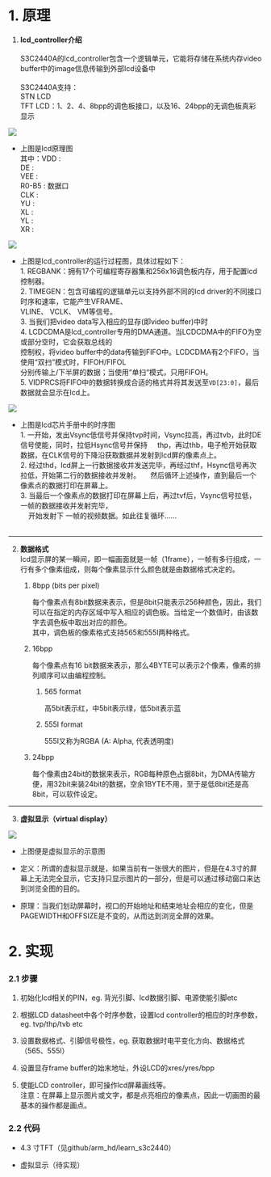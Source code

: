 # 1. 原理

1. **lcd_controller介绍**<br><br>S3C2440A的lcd_controller包含一个逻辑单元，它能将存储在系统内存video buffer中的image信息传输到外部lcd设备中<br><br>S3C2440A支持：<br>    STN LCD<br>    TFT LCD：1、2、4、8bpp的调色板接口，以及16、24bpp的无调色板真彩显示

![](image/lcd_原理图.png)

* 上图是lcd原理图<br>其中：VDD : <br>            DE   : <br>            VEE : <br>            R0-B5 : 数据口<br>            CLK : <br>            YU : <br>            XL : <br>            YL : <br>            XR : 

![](image/lcd_controller.png)

* 上图是lcd_controller的运行过程图，具体过程如下：<br>1. REGBANK：拥有17个可编程寄存器集和256x16调色板内存，用于配置lcd控制器。<br>2. TIMEGEN：包含可编程的逻辑单元以支持外部不同的lcd driver的不同接口时序和速率，它能产生VFRAME、<br>     VLINE、 VCLK、 VM等信号。<br>3. 当我们把video data写入相应的显存(即video buffer)中时<br>4. LCDCDMA是lcd_controller专用的DMA通道。当LCDCDMA中的FIFO为空或部分空时，它会获取总线的<br>    控制权，将video buffer中的data传输到FIFO中。LCDCDMA有2个FIFO，当使用“双扫”模式时，FIFOH/FIFOL<br>    分别传输上/下半屏的数据；当使用“单扫“模式，只用FIFOH。<br>5. VIDPRCS将FIFO中的数据转换成合适的格式并将其发送至`VD[23:0]`，最后数据就会显示在lcd上。

![](image/lcd_timing.png)

* 上图是lcd芯片手册中的时序图<br>1. 一开始，发出Vsync低信号并保持tvp时间，Vsync拉高，再过tvb，此时DE信号使能，同时，拉低Hsync信号并保持           thp，再过thb，电子枪开始获取数据，在CLK信号的下降沿获取数据并发射到lcd屏的像素点上。<br>2. 经过thd，lcd屏上一行数据接收并发送完毕，再经过thf，Hsync信号再次拉低，开始第二行的数据接收并发射。        然后循环上述操作，直到最后一个像素点的数据打印在屏幕上。<br>3. 当最后一个像素点的数据打印在屏幕上后，再过tvf后，Vsync信号拉低，一帧的数据接收并发射完毕，<br>    开始发射下      一帧的视频数据。如此往复循环……<br><br>

---

2. **数据格式**<br>lcd显示屏的某一瞬间，即一幅画面就是一帧（1frame），一帧有多行组成，一行有多个像素组成，则每个像素显示什么颜色就是由数据格式决定的。

   1. 8bpp (bits per pixel)

      每个像素点有8bit数据来表示，但是8bit只能表示256种颜色，因此，我们可以在指定的内存区域中写入相应的调色板。当给定一个数值时，由该数字去调色板中取出对应的颜色。<br>其中，调色板的像素格式支持565和555I两种格式。

   2. 16bpp

      每个像素点有16 bit数据来表示，那么4BYTE可以表示2个像素，像素的排列顺序可以由编程控制。

      1. 565 format

         高5bit表示红，中5bit表示绿，低5bit表示蓝

      2. 555I format

         555I又称为RGBA (A: Alpha, 代表透明度)

   3. 24bpp

      每个像素由24bit的数据来表示，RGB每种原色占据8bit，为DMA传输方便，用32bit来装24bit的数据，空余1BYTE不用，至于是低8bit还是高8bit，可以软件设定。

---

3. **虚拟显示（virtual display）**

![](image/lcd_virtual_display.png)

* 上图便是虚拟显示的示意图

* 定义：所谓的虚拟显示就是，如果当前有一张很大的图片，但是在4.3寸的屏幕上无法完全显示，它支持只显示图片的一部分，但是可以通过移动窗口来达到浏览全图的目的。

* 原理：当我们划动屏幕时，视口的开始地址和结束地址会相应的变化，但是PAGEWIDTH和OFFSIZE是不变的，从而达到浏览全屏的效果。

# 2. 实现

### 2.1 步骤

1. 初始化lcd相关的PIN，eg. 背光引脚、lcd数据引脚、电源使能引脚etc

2. 根据LCD datasheet中各个时序参数，设置lcd controller的相应的时序参数，eg. tvp/thp/tvb etc

3. 设置数据格式、引脚信号极性，eg. 获取数据时电平变化方向、数据格式（565、555I）

4. 设置显存frame buffer的始末地址，外设LCD的xres/yres/bpp

5. 使能LCD controller，即可操作lcd屏幕画线等。<br>注意：在屏幕上显示图片或文字，都是点亮相应的像素点，因此一切画图的最基本的操作都是画点。

### 2.2 代码

* 4.3 寸TFT（见github/arm_hd/learn_s3c2440）

* 虚拟显示（待实现）
